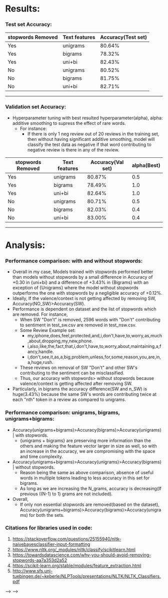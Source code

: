 
# Results:
### Test set Accuracy:
| stopwords Removed  | Text features | Accuracy(Test set)|
| ------------------ | ------------- |-------------------|
|        Yes         |    unigrams   |       80.64%      | 
|        Yes         |    bigrams    |       78.32%      | 
|        Yes         |    uni+bi     |       82.43%      | 
|        No          |    unigrams   |       80.52%      | 
|        No          |    bigrams    |       81.75%      | 
|        No          |    uni+bi     |       82.71%      |

__________________________________________________________
### Validation set Accuracy:
- Hyperparameter tuning with best resulted hyperparameter(alpha), alpha: additive smoothing to supress the effect of rare words. 
    - For instance:
        - If there is only 1 neg review out of 20 reviews in the training set, then without having significant additive smoothing, model will classify
        the test data as negative if that word contributing to negative review is there in any of the review.

| stopwords Removed  | Text features | Accuracy(Val set) |  alpha(Best) |
| ------------------ | ------------- |-------------------|--------------|
|        Yes         |    unigrams   |       80.87%      |      0.5     |
|        Yes         |    bigrams    |       78.49%      |      1.0     |
|        Yes         |    uni+bi     |       82.64%      |      1.0     |
|        No          |    unigrams   |       80.71%      |      0.5     |
|        No          |    bigrams    |       82.03%      |      0.4     |
|        No          |    uni+bi     |       83.00%      |      0.4     |
________________________________________________________________________

# Analysis: 
### Performance comparison:  with and without stopwords:  
- Overall in my case, Models trained with stopwords performed better than models without stopwords by a small difference 
in Accuracy of +0.30 in {uni+bi} and a difference of +3.43% in {Bigrams} with an exception of {Unigrams} where the model without 
stopwords outperforms the one with stopwords by a negligible accuracy of +0.12%.
- Ideally, If the valence/context is not getting affected by removing SW, Accuracy(NO_SW)>Accuracy(SW).
- Performance is dependent on dataset and the list of stopwords which are removed. For instance, 
    - When SW "Don't" is removed, 2596 words with "Don't" contributing to sentiment in test_sw.csv are removed in test_nsw.csv.
    - Some Review Example set:
        - my,iphone,does,feel,protected,and,i,don't,have,to,worry,as,much,about,dropping,my,new,phone.
        - i,also,like,the,fact,that,i,don't,have,to,worry,about,maintaining,a,fancy,handle.
        - i,don't,see,it,as,a,big,problem,unless,for,some,reason,you,are,in,a,huge,rush.
    - These reviews on removal of SW "Don't" and other SW's contributing to the sentiment can be misclassified.
    - Thus, our accuracy with stopwords> without stopwords because valence/context is getting affected after removing SW.
- Particularly, in bigrams the accuracy difference(SW and n_SW) is huge(3.43%) because the same SW's words are contributing twice at each "nth" token in a review as compared to
 unigrams.
### Performance comparison:  unigrams, bigrams, unigrams+bigrams:
- Accuracy(unigrams+bigrams)>Accuracy(bigrams)>Accuracy(unigrams) | with stopwords.
    - {unigrams + bigrams} are preserving more information than the others and making the feature vector larger in size as well, so with an increase in the accuracy, we are compromising with the space and time complexity.
- Accuracy(unigrams+bigrams)>Accuracy(unigrams)>Accuracy(bigrams) | without stopwords. 
    - Reason being the same as above comparison, absence of useful words in multiple tokens leading to less accuracy in this set for bigrams.
    - As long as we are increasing the N_grams, accuracy is decreasing(If previous ((N-1) to 1) grams are not included).
- Overall, 
    - If only non essential stopwords are removed(based on the dataset), Accuracy(unigrams+bigrams)>Accuracy(bigrams)>Accuracy(unigrams) for both the sets.

### Citations for libraries used in code:
1. https://stackoverflow.com/questions/25155940/nltk-naivebayesclassifier-input-formatting
2. https://www.nltk.org/_modules/nltk/classify/scikitlearn.html
3. https://towardsdatascience.com/why-you-should-avoid-removing-stopwords-aa7a353d2a52
4. https://scikit-learn.org/stable/modules/feature_extraction.html
5. http://www.sfs.uni-tuebingen.de/~keberle/NLPTools/presentations/NLTK/NLTK_Classifiers.pdf


<!-- 
Naive Bayes classifier follows the conditional independence of each of the features in the model, while Multinomial NB classifier is a specific instance of a NB classifier which uses a multinomial distribution for each of the features.
 
https://stats.stackexchange.com/questions/33185/difference-between-naive-bayes-multinomial-naive-bayes
https://medium.com/@theflyingmantis/text-classification-in-nlp-naive-bayes-a606bf419f8c -->
<!-- https://en.wikipedia.org/wiki/Multinomial_distribution
https://towardsdatascience.com/why-you-should-avoid-removing-stopwords-aa7a353d2a52
https://scikit-learn.org/stable/modules/feature_extraction.html
https://datascience.stackexchange.com/questions/31048/pros-cons-of-stop-word-removal#:~:text=If%20you%20are%20using%20some,won't%20drive%20your%20analysis.
https://stackoverflow.com/questions/29139350/difference-between-ziplist-and-ziplist/29139418

http://www.sfs.uni-tuebingen.de/~keberle/NLPTools/presentations/NLTK/NLTK_Classifiers.pdf

nltk's nltk.classify.scikitlearn accepts vectorized dictionary which can either be a  feature vector with 
with most common words for keys and booleans as values. Or It can also be just the words from the ith 
reviews with True values.  --> -->
<!-- 
##### class SklearnClassifier(ClassifierI):
##### 

#####     def __init__(self, estimator, dtype=float, sparse=True):
      
#####   self._clf = estimator
      
#####   self._encoder = LabelEncoder()
      
#####   self._vectorizer = DictVectorizer(dtype=dtype, sparse=sparse)
    
##### def classify_many(self, featuresets):
     
#####    X = self._vectorizer.transform(featuresets)
      
#####   classes = self._encoder.classes_
      
#####   return [classes[i] for i in self._clf.predict(X)]


##### :param featuresets: An iterable over featuresets, each a dict mapping
   
#####  strings to either numbers, booleans or strings.

##### :return: The predicted class label for each input sample.



#####  def train(self, labeled_featuresets):
      
#####   """
      
#####   Train (fit) the scikit-learn estimator.

      
#####   :param labeled_featuresets: A list of ``(featureset, label)``
      
#####       where each ``featureset`` is a dict mapping strings to either
      
#####       numbers, booleans or strings.
      
#####   """

      
#####   X, y = list(zip(*labeled_featuresets))
      
#####   X = self._vectorizer.fit_transform(X)
      
#####   y = self._encoder.fit_transform(y)
      
#####   self._clf.fit(X, y)
 
#####   return self --> -->

 